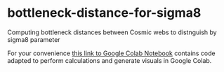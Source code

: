 # bottleneck-distance-for-sigma8
Computing bottleneck distances between Cosmic webs to distnguish by sigma8 parameter

For your convenience [this link to Google Colab Notebook](https://colab.research.google.com/github/mtsizh/bottleneck-distance-for-sigma8/blob/main/wasserstein_distance.ipynb) contains code adapted to perform calculations and generate visuals in Google Colab.
